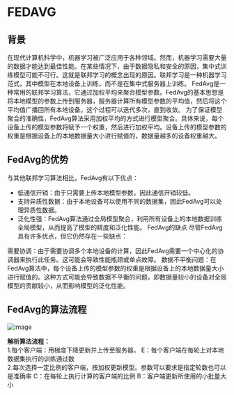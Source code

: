 # FEDAVG
## 背景
在现代计算机科学中，机器学习被广泛应用于各种领域。然而，机器学习需要大量的数据才能达到最佳性能。在某些情况下，由于数据隐私和安全的原因，集中式训练模型可能不可行。这就是联邦学习的概念出现的原因。联邦学习是一种机器学习范式，其中模型在本地设备上训练，而不是在集中式服务器上训练。
FedAvg是一种常用的联邦学习算法，它通过加权平均来聚合模型参数。FedAvg的基本思想是将本地模型的参数上传到服务器，服务器计算所有模型参数的平均值，然后将这个平均值广播回所有本地设备。这个过程可以迭代多次，直到收敛。
为了保证模型聚合的准确性，FedAvg算法采用加权平均的方式进行模型聚合。具体来说，每个设备上传的模型参数将赋予一个权重，然后进行加权平均。设备上传的模型参数的权重是根据设备上的本地数据量大小进行赋值的，数据量越多的设备权重越大。

## FedAvg的优势
与其他联邦学习算法相比，FedAvg有以下优点：

- 低通信开销：由于只需要上传本地模型参数，因此通信开销较低。
- 支持异质性数据：由于本地设备可以使用不同的数据集，因此FedAvg可以处理异质性数据。
- 泛化性强：FedAvg算法通过全局模型聚合，利用所有设备上的本地数据训练全局模型，从而提高了模型的精度和泛化性能。
FedAvg的缺点
尽管FedAvg具有许多优点，但它仍然存在一些缺点：

需要协调：由于需要协调多个本地设备的计算，因此FedAvg需要一个中心化的协调器来执行此任务。这可能会导致性能瓶颈或单点故障。
数据不平衡问题：在FedAvg算法中，每个设备上传的模型参数的权重是根据设备上的本地数据量大小进行赋值的。这种方式可能会导致数据不平衡的问题，即数据量较小的设备对全局模型的贡献较小，从而影响模型的泛化性能。
## FedAvg的算法流程
![image](https://github.com/chenzhh253/chenzhenghan/assets/145008761/737c083e-d315-421e-87d0-b94b52b56b0c)

**解析算法流程：**\
1.每个客户端：用梯度下降更新并上传至服务器。 E：每个客户端在每轮上对本地数据集执行的训练通过数\
2.每次选择一定比例的客户端，按加权更新模型。参数可以要求是指定轮数也可以是准确率 C：在每轮上执行计算的客户端的比例 B：客户端更新所使用的小批量大小

